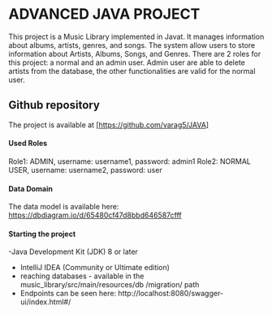 # ADVANCED JAVA PROJECT

This project is a Music Library implemented in Javat. It manages information about albums, artists, genres, and songs.
The system allow users to store information about Artists, Albums, Songs, and Genres. There are 2 roles for this project: 
a normal and an admin user. Admin user are able to delete artists from the database, the other functionalities are valid for the normal user. 

## Github repository
The project is available at [https://github.com/varag5/JAVA]



#### Used Roles
Role1: ADMIN, username: username1, password: admin1
Role2: NORMAL USER, username: username2, password: user


#### Data Domain

The data model is available here: https://dbdiagram.io/d/65480cf47d8bbd646587cfff


#### Starting the project
-Java Development Kit (JDK) 8 or later
- IntelliJ IDEA (Community or Ultimate edition)
- reaching databases - available in the music_library/src/main/resources/db
/migration/ path
- Endpoints can be seen here: http://localhost:8080/swagger-ui/index.html#/







